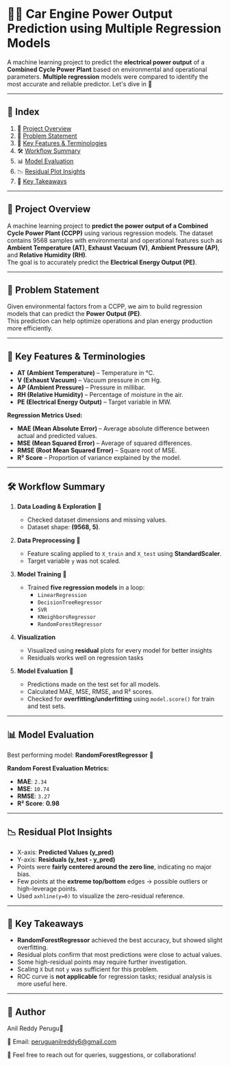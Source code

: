 # 🚗💨 Car Engine Power Output Prediction using Multiple Regression Models

A machine learning project to predict the **electrical power output** of a **Combined Cycle Power Plant** based on environmental and operational parameters. **Multiple regression** models were compared to identify the most accurate and reliable predictor. Let's dive in 🚀

---

## 📑 **Index**
1. 📌 [Project Overview](#-project-overview)  
2. 🎯 [Problem Statement](#-problem-statement)  
3. 🧠 [Key Features & Terminologies](#-key-features--terminologies)  
4. 🛠 [Workflow Summary](#-workflow-summary)  
5. 📊 [Model Evaluation](#-model-evaluation)  
6. 📉 [Residual Plot Insights](#-residual-plot-insights)  
7. 🎯 [Key Takeaways](#-key-takeaways)  

---

## 📌 Project Overview
A machine learning project to **predict the power output of a Combined Cycle Power Plant (CCPP)** using various regression models.  The dataset contains 9568 samples with environmental and operational features such as **Ambient Temperature (AT)**, **Exhaust Vacuum (V)**, **Ambient Pressure (AP)**, and **Relative Humidity (RH)**.  
The goal is to accurately predict the **Electrical Energy Output (PE)**.

---

## 🎯 Problem Statement
Given environmental factors from a CCPP, we aim to build regression models that can predict the **Power Output (PE)**.  
This prediction can help optimize operations and plan energy production more efficiently.

---

## 🧠 Key Features & Terminologies
- **AT (Ambient Temperature)** – Temperature in °C.  
- **V (Exhaust Vacuum)** – Vacuum pressure in cm Hg.  
- **AP (Ambient Pressure)** – Pressure in millibar.  
- **RH (Relative Humidity)** – Percentage of moisture in the air.  
- **PE (Electrical Energy Output)** – Target variable in MW.

**Regression Metrics Used:**
- **MAE (Mean Absolute Error)** – Average absolute difference between actual and predicted values.  
- **MSE (Mean Squared Error)** – Average of squared differences.  
- **RMSE (Root Mean Squared Error)** – Square root of MSE.  
- **R² Score** – Proportion of variance explained by the model.

---

## 🛠 Workflow Summary
1. **Data Loading & Exploration** 🧐  
   - Checked dataset dimensions and missing values.  
   - Dataset shape: **(9568, 5)**.  

2. **Data Preprocessing** 🧹  
   - Feature scaling applied to `X_train` and `X_test` using **StandardScaler**.  
   - Target variable `y` was not scaled.  

3. **Model Training** 🤖  
   - Trained **five regression models** in a loop:  
     - `LinearRegression`  
     - `DecisionTreeRegressor`  
     - `SVR`  
     - `KNeighborsRegressor`  
     - `RandomForestRegressor`
       
4. **Visualization**
    - Visualized using **residual** plots for every model for better insights
    - Residuals works well on regression tasks

5. **Model Evaluation** 📏  
   - Predictions made on the test set for all models.  
   - Calculated MAE, MSE, RMSE, and R² scores.  
   - Checked for **overfitting/underfitting** using `model.score()` for train and test sets.

---

## 📊 Model Evaluation
Best performing model: **RandomForestRegressor** 🌟  

**Random Forest Evaluation Metrics:**
- **MAE**: `2.34`  
- **MSE**: `10.74`  
- **RMSE**: `3.27`  
- **R² Score**: **0.98**

---

## 📉 Residual Plot Insights
- X-axis: **Predicted Values (y_pred)**  
- Y-axis: **Residuals (y_test - y_pred)**  
- Points were **fairly centered around the zero line**, indicating no major bias.  
- Few points at the **extreme top/bottom** edges → possible outliers or high-leverage points.  
- Used `axhline(y=0)` to visualize the zero-residual reference.

---

## 🎯 Key Takeaways
- **RandomForestRegressor** achieved the best accuracy, but showed slight overfitting.  
- Residual plots confirm that most predictions were close to actual values.  
- Some high-residual points may require further investigation.  
- Scaling `X` but not `y` was sufficient for this problem.  
- ROC curve is **not applicable** for regression tasks; residual analysis is more useful here.

---

## 📇 Author

Anil Reddy Perugu💝

📧 Email: peruguanilreddy6@gmail.com

📍 Feel free to reach out for queries, suggestions, or collaborations!
